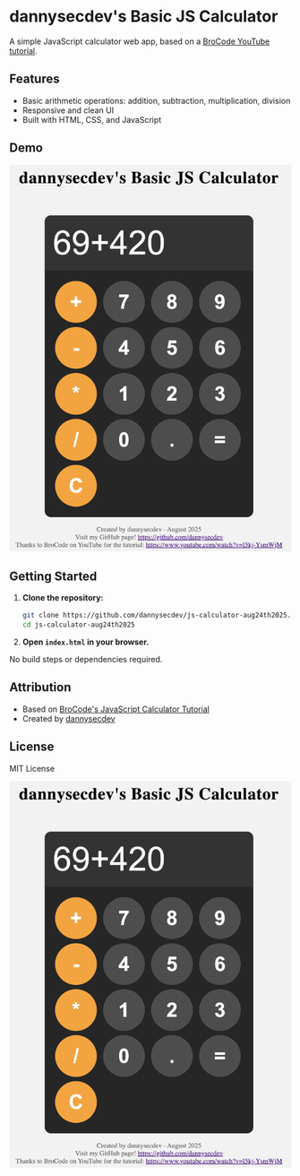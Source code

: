# dannysecdev's Basic JS Calculator

A simple JavaScript calculator web app, based on a [BroCode YouTube tutorial](https://www.youtube.com/watch?v=I5kj-YsmWjM).

## Features

- Basic arithmetic operations: addition, subtraction, multiplication, division
- Responsive and clean UI
- Built with HTML, CSS, and JavaScript

## Demo

![Calculator Screenshot](screenshot.png) <!-- Add a screenshot if you have one -->

## Getting Started

1. **Clone the repository:**
   ```sh
   git clone https://github.com/dannysecdev/js-calculator-aug24th2025.git
   cd js-calculator-aug24th2025
   ```

2. **Open `index.html` in your browser.**

No build steps or dependencies required.

## Attribution

- Based on [BroCode's JavaScript Calculator Tutorial](https://www.youtube.com/watch?v=I5kj-YsmWjM)
- Created by [dannysecdev](https://github.com/dannysecdev)

## License

MIT License

![Calculator Screenshot](screenshot.png)
